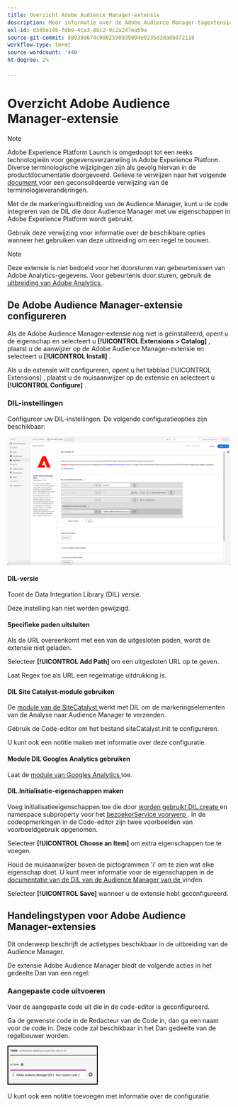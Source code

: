 ```yaml
---
title: Overzicht Adobe Audience Manager-extensie
description: Meer informatie over de Adobe Audience Manager-tagextensie in Adobe Experience Platform.
exl-id: d345e145-fdb9-4ca3-88c2-9c2a247ea59a
source-git-commit: 88939d674c0002590939004e0235d3da8b072118
workflow-type: tm+mt
source-wordcount: '440'
ht-degree: 2%

---
```


# Overzicht Adobe Audience Manager-extensie

>[!NOTE]
>
>Adobe Experience Platform Launch is omgedoopt tot een reeks technologieën voor gegevensverzameling in Adobe Experience Platform. Diverse terminologische wijzigingen zijn als gevolg hiervan in de productdocumentatie doorgevoerd. Gelieve te verwijzen naar het volgende [ document ](../../../term-updates.md) voor een geconsolideerde verwijzing van de terminologieveranderingen.

Met de de markeringsuitbreiding van de Audience Manager, kunt u de code integreren van de DIL die door Audience Manager met uw eigenschappen in Adobe Experience Platform wordt gebruikt.

Gebruik deze verwijzing voor informatie over de beschikbare opties wanneer het gebruiken van deze uitbreiding om een regel te bouwen.

>[!NOTE]
>
>Deze extensie is niet bedoeld voor het doorsturen van gebeurtenissen van Adobe Analytics-gegevens. Voor gebeurtenis door:sturen, gebruik de [ uitbreiding van Adobe Analytics ](../analytics/overview.md).

## De Adobe Audience Manager-extensie configureren

Als de Adobe Audience Manager-extensie nog niet is geïnstalleerd, opent u de eigenschap en selecteert u **[!UICONTROL Extensions > Catalog]** , plaatst u de aanwijzer op de Adobe Audience Manager-extensie en selecteert u **[!UICONTROL Install]** .

Als u de extensie wilt configureren, opent u het tabblad [!UICONTROL Extensions] , plaatst u de muisaanwijzer op de extensie en selecteert u **[!UICONTROL Configure]** .

### DIL-instellingen

Configureer uw DIL-instellingen. De volgende configuratieopties zijn beschikbaar:

![](../../../images/ext-aam-config.png)

#### DIL-versie

Toont de Data Integration Library (DIL) versie.

Deze instelling kan niet worden gewijzigd.

#### Specifieke paden uitsluiten

Als de URL overeenkomt met een van de uitgesloten paden, wordt de extensie niet geladen.

Selecteer **[!UICONTROL Add Path]** om een uitgesloten URL op te geven.

Laat Regex toe als URL een regelmatige uitdrukking is.

#### DIL Site Catalyst-module gebruiken

De [ module van de SiteCatalyst ](https://experiencecloud.adobe.com/resources/help/en_US/aam/r_dil_sc_init.html) werkt met DIL om de markeringselementen van de Analyse naar Audience Manager te verzenden.

Gebruik de Code-editor om het bestand siteCatalyst.init te configureren.

U kunt ook een notitie maken met informatie over deze configuratie.

#### Module DIL Googles Analytics gebruiken

Laat de [ module van Googles Analytics ](https://experiencecloud.adobe.com/resources/help/en_US/aam/dil-google-universal-analytics.html) toe.

#### DIL.Initialisatie-eigenschappen maken

Voeg initialisatieeigenschappen toe die door [ worden gebruikt DIL.create ](https://experiencecloud.adobe.com/resources/help/en_US/aam/r_dil_create.html) en namespace subproperty voor het [ bezoekorService voorwerp ](https://experiencecloud.adobe.com/resources/help/en_US/aam/r_dil_visitor_service.html). In de codeopmerkingen in de Code-editor zijn twee voorbeelden van voorbeeldgebruik opgenomen.

Selecteer **[!UICONTROL Choose an Item]** om extra eigenschappen toe te voegen.

Houd de muisaanwijzer boven de pictogrammen &#39;i&#39; om te zien wat elke eigenschap doet. U kunt meer informatie voor de eigenschappen in de [ documentatie van de DIL van de Audience Manager van de ](https://experiencecloud.adobe.com/resources/help/en_US/aam/r_dil_create.html) vinden.

Selecteer **[!UICONTROL Save]** wanneer u de extensie hebt geconfigureerd.

## Handelingstypen voor Adobe Audience Manager-extensies

Dit onderwerp beschrijft de actietypes beschikbaar in de uitbreiding van de Audience Manager.

De extensie Adobe Audience Manager biedt de volgende acties in het gedeelte Dan van een regel:

### Aangepaste code uitvoeren

Voer de aangepaste code uit die in de code-editor is geconfigureerd.

Ga de gewenste code in de Redacteur van de Code in, dan ga een naam voor de code in. Deze code zal beschikbaar in het Dan gedeelte van de regelbouwer worden.

![](../../../images/ext-aam-then.png)

U kunt ook een notitie toevoegen met informatie over de configuratie.
